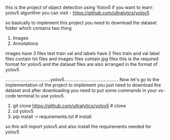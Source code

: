 this is the project of object detection using Yolov5 
if you want to learn yolov5 algorithm you can visit - https://github.com/ultralytics/yolov5

so basically to implement this project you need to download the dataset folder which contains two thing 
  1. Images
  2. Annotations

images have 3 files test train val 
and labels have 2 files train and val 
label files contain txt files and images files contain jpg files 
this is the required format for yolov5 
and the dataset files are also arranged in the format of yolov5 


...................................yolov5..........................................
Now let's go to the implementation of the project to implement you just need to download the dataset 
and after downloading you need to put some commands in your vs-code terminal to use yolov5.

  1. git clone https://github.com/ultralytics/yolov5  # clone
  2. cd yolov5
  3. pip install -r requirements.txt  # install

so this will import yolov5 and also  install the requirements needed for yolov5

